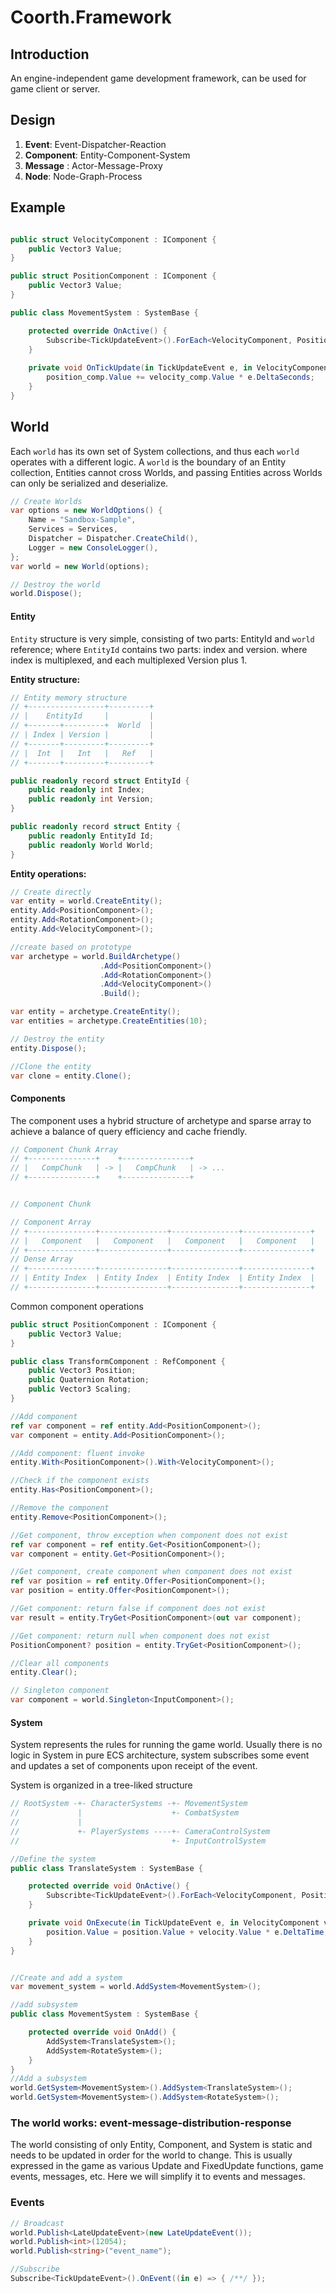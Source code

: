 # Coorth.Framework

## Introduction

An engine-independent game development framework, can be used for game client or server.

## Design

1. **Event**: Event-Dispatcher-Reaction
2. **Component**: Entity-Component-System
3. **Message** : Actor-Message-Proxy
4. **Node**: Node-Graph-Process

## Example

```csharp

public struct VelocityComponent : IComponent {
    public Vector3 Value;
}

public struct PositionComponent : IComponent {
    public Vector3 Value;
}

public class MovementSystem : SystemBase {

    protected override OnActive() {
        Subscribe<TickUpdateEvent>().ForEach<VelocityComponent, PositionComponent>(OnTickUpdate);
    }
    
    private void OnTickUpdate(in TickUpdateEvent e, in VelocityComponent velocity_comp, ref PositionComponent position_comp) {
        position_comp.Value += velocity_comp.Value * e.DeltaSeconds;
    }
}

```

## World

Each `world` has its own set of System collections, and thus each `world` operates with a different logic. A `world` is the boundary of an Entity collection, Entities cannot cross Worlds, and passing Entities across Worlds can only be serialized and deserialize.

```csharp
// Create Worlds
var options = new WorldOptions() {
    Name = "Sandbox-Sample",
    Services = Services,
    Dispatcher = Dispatcher.CreateChild(),
    Logger = new ConsoleLogger(),
};
var world = new World(options);

// Destroy the world
world.Dispose();

```

#### Entity

`Entity` structure is very simple, consisting of two parts: EntityId and `world` reference; where `EntityId` contains two parts: index and version. where index is multiplexed, and each multiplexed Version plus 1.

**Entity structure:**

```csharp
// Entity memory structure 
// +-----------------+---------+
// |    EntityId     |         |
// +-------+---------+  World  |
// | Index | Version |         |
// +-------+---------+---------+
// |  Int  |   Int   |   Ref   |
// +-------+---------+---------+

public readonly record struct EntityId {
    public readonly int Index;
    public readonly int Version;
}

public readonly record struct Entity {
    public readonly EntityId Id;
    public readonly World World;
}
```

**Entity operations:**

```csharp
// Create directly
var entity = world.CreateEntity();
entity.Add<PositionComponent>();
entity.Add<RotationComponent>();
entity.Add<VelocityComponent>();

//create based on prototype
var archetype = world.BuildArchetype()
                    .Add<PositionComponent>()
                    .Add<RotationComponent>()
                    .Add<VelocityComponent>()
                    .Build();

var entity = archetype.CreateEntity();
var entities = archetype.CreateEntities(10);

// Destroy the entity
entity.Dispose();

//Clone the entity
var clone = entity.Clone();

```

#### Components

The component uses a hybrid structure of archetype and sparse array to achieve a balance of query efficiency and cache friendly.

```csharp
// Component Chunk Array
// +---------------+    +---------------+
// |   CompChunk   | -> |   CompChunk   | -> ...
// +---------------+    +---------------+


// Component Chunk

// Component Array
// +---------------+---------------+---------------+---------------+
// |   Component   |   Component   |   Component   |   Component   |
// +---------------+---------------+---------------+---------------+
// Dense Array
// +---------------+---------------+---------------+---------------+
// | Entity Index  | Entity Index  | Entity Index  | Entity Index  |
// +---------------+---------------+---------------+---------------+

```

Common component operations


```csharp
public struct PositionComponent : IComponent {
    public Vector3 Value;
}

public class TransformComponent : RefComponent {
    public Vector3 Position;
    public Quaternion Rotation;
    public Vector3 Scaling;
}

//Add component
ref var component = ref entity.Add<PositionComponent>();
var component = entity.Add<PositionComponent>();

//Add component: fluent invoke
entity.With<PositionComponent>().With<VelocityComponent>();

//Check if the component exists
entity.Has<PositionComponent>();

//Remove the component
entity.Remove<PositionComponent>();

//Get component, throw exception when component does not exist
ref var component = ref entity.Get<PositionComponent>();
var component = entity.Get<PositionComponent>();

//Get component, create component when component does not exist 
ref var position = ref entity.Offer<PositionComponent>();
var position = entity.Offer<PositionComponent>();

//Get component: return false if component does not exist
var result = entity.TryGet<PositionComponent>(out var component);

//Get component: return null when component does not exist 
PositionComponent? position = entity.TryGet<PositionComponent>();

//Clear all components
entity.Clear();

// Singleton component
var component = world.Singleton<InputComponent>();
```

#### System

System represents the rules for running the game world. Usually there is no logic in System in pure ECS architecture, system subscribes some event and updates a set of components upon receipt of the event.

System is organized in a tree-liked structure

```csharp
// RootSystem -+- CharacterSystems -+- MovementSystem 
//             |                    +- CombatSystem
//             |
//             +- PlayerSystems ----+- CameraControlSystem
//                                  +- InputControlSystem
```

```csharp
//Define the system
public class TranslateSystem : SystemBase {

    protected override void OnActive() {
        Subscribte<TickUpdateEvent>().ForEach<VelocityComponent, PositionComponent>(OnExecute);
    }

    private void OnExecute(in TickUpdateEvent e, in VelocityComponent velocity, ref PositionComponent position) {
        position.Value = position.Value + velocity.Value * e.DeltaTime;
    }
}


//Create and add a system
var movement_system = world.AddSystem<MovementSystem>();

//add subsystem
public class MovementSystem : SystemBase {

    protected override void OnAdd() {
        AddSystem<TranslateSystem>();
        AddSystem<RotateSystem>();
    }
}
//Add a subsystem 
world.GetSystem<MovementSystem>().AddSystem<TranslateSystem>();
world.GetSystem<MovementSystem>().AddSystem<RotateSystem>();
```

### The world works: event-message-distribution-response

The world consisting of only Entity, Component, and System is static and needs to be updated in order for the world to change. This is usually expressed in the game as various Update and FixedUpdate functions, game events, messages, etc. Here we will simplify it to events and messages.

### Events

```csharp
// Broadcast
world.Publish<LateUpdateEvent>(new LateUpdateEvent());
world.Publish<int>(12054);
world.Publish<string>("event_name");

//Subscribe
Subscribe<TickUpdateEvent>().OnEvent((in e) => { /**/ });

```

